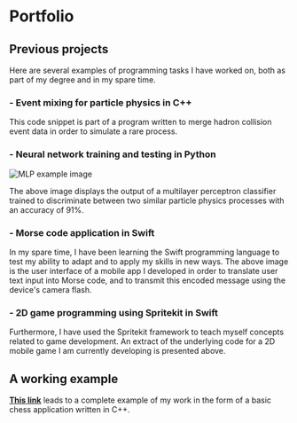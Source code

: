 # Portfolio

## Previous projects
Here are several examples of programming tasks I have worked on, both as part of my degree and in my spare time.

### - Event mixing for particle physics in C++

  This code snippet is part of a program written to merge hadron collision event data in order to simulate a rare process.

### - Neural network training and testing in Python
  ![MLP example image](https://msilcs.github.io/MLP_example.png)
  
  The above image displays the output of a multilayer perceptron classifier trained to discriminate between two similar particle physics processes with an accuracy of 91%.
  
### - Morse code application in Swift

  In my spare time, I have been learning the Swift programming language to test my ability to adapt and to apply my skills in new ways. The above image is the user interface of a mobile app I developed in order to translate user text input into Morse code, and to transmit this encoded message using the device's camera flash.
    
### - 2D game programming using Spritekit in Swift

  Furthermore, I have used the Spritekit framework to teach myself concepts related to game development. An extract of the underlying code for a 2D mobile game I am currently developing is presented above.

## A working example
[__This link__](https://github.com/msilcs/Object_Oriented_Chess_Program) leads to a complete example of my work in the form of a basic chess application written in C++.
